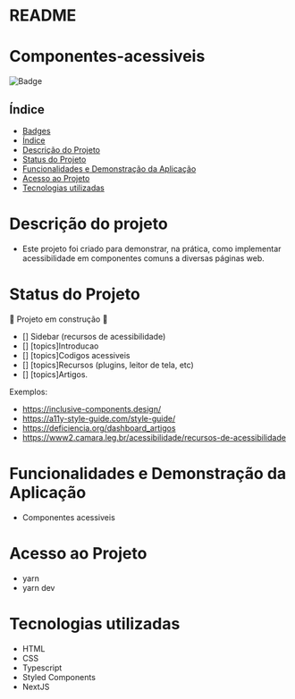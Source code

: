 
# README #

# Componentes-acessiveis

![Badge](https://img.shields.io/static/v1?label=Hello&message=WORLD&color=<COLOR>&style=<STYLE>&logo=<LOGO>)

## Índice

* [Badges](#badges)
* [Índice](#índice)
* [Descrição do Projeto](#descrição-do-projeto)
* [Status do Projeto](#status-do-Projeto)
* [Funcionalidades e Demonstração da Aplicação](#funcionalidades-e-demonstração-da-aplicação)
* [Acesso ao Projeto](#acesso-ao-projeto)
* [Tecnologias utilizadas](#tecnologias-utilizadas)

Descrição do projeto
====================
* Este projeto foi criado para demonstrar, na prática, como implementar acessibilidade em componentes comuns a diversas páginas web. 


Status do Projeto
=================

:construction: Projeto em construção :construction:

- [] Sidebar (recursos de acessibilidade)
- [] [topics]Introducao
- [] [topics]Codigos acessiveis
- [] [topics]Recursos (plugins, leitor de tela, etc)
- [] [topics]Artigos.

Exemplos:

- https://inclusive-components.design/
- https://a11y-style-guide.com/style-guide/
- https://deficiencia.org/dashboard_artigos
- https://www2.camara.leg.br/acessibilidade/recursos-de-acessibilidade


Funcionalidades e Demonstração da Aplicação
===========================================

* Componentes acessiveis

Acesso ao Projeto
=================

* yarn
* yarn dev

Tecnologias utilizadas
======================
* HTML
* CSS
* Typescript
* Styled Components
* NextJS




